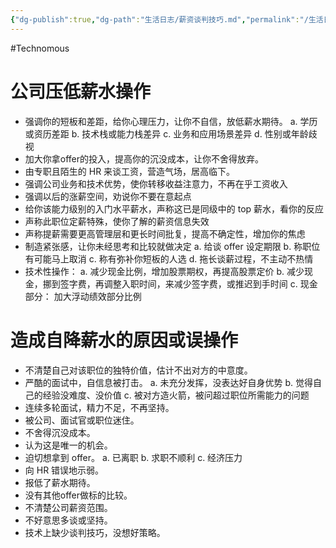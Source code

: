 ```yaml
---
{"dg-publish":true,"dg-path":"生活日志/薪资谈判技巧.md","permalink":"/生活日志/薪资谈判技巧/","created":"2024-02-03T18:11:23.000+08:00","updated":"2024-11-07T09:42:40.000+08:00"}
---
```


#Technomous

# 公司压低薪水操作

- 强调你的短板和差距，给你心理压力，让你不自信，放低薪水期待。
	 a. 学历或资历差距
	 b. 技术栈或能力栈差异
	 c. 业务和应用场景差异
	 d. 性别或年龄歧视
- 加大你拿offer的投入，提高你的沉没成本，让你不舍得放弃。
- 由专职且陌生的 HR 来谈工资，营造气场，居高临下。
- 强调公司业务和技术优势，使你转移收益注意力，不再在乎工资收入
- 强调以后的涨薪空间，劝说你不要在意起点
- 给你该能力级别的入门水平薪水，声称这已是同级中的 top 薪水，看你的反应
- 声称此职位定薪特殊，使你了解的薪资信息失效
- 声称提薪需要更高管理层和更长时间批复，提高不确定性，增加你的焦虑
- 制造紧张感，让你未经思考和比较就做决定
	 a. 给谈 offer 设定期限
	 b. 称职位有可能马上取消
	 c. 称有弥补你短板的人选
	 d. 拖长谈薪过程，不主动不热情
 - 技术性操作：
	 a. 减少现金比例，增加股票期权，再提高股票定价
	 b. 减少现金，挪到签字费，再调整入职时间，来减少签字费，或推迟到手时间
	 c. 现金部分： 加大浮动绩效部分比例

# 造成自降薪水的原因或误操作

- 不清楚自己对该职位的独特价值，估计不出对方的中意度。
-  严酷的面试中，自信息被打击。
	  a. 未充分发挥，没表达好自身优势
	  b. 觉得自己的经验没难度、没价值
	  c. 被对方造火箭，被问超过职位所需能力的问题
- 连续多轮面试，精力不足，不再坚持。
- 被公司、面试官或职位迷住。
- 不舍得沉没成本。
- 认为这是唯一的机会。
- 迫切想拿到 offer。
	 a. 已离职
	 b. 求职不顺利
	 c. 经济压力
- 向 HR 错误地示弱。
- 报低了薪水期待。
- 没有其他offer做标的比较。
- 不清楚公司薪资范围。
- 不好意思多谈或坚持。
- 技术上缺少谈判技巧，没想好策略。
